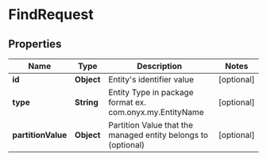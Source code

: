 
# FindRequest

## Properties
Name | Type | Description | Notes
------------ | ------------- | ------------- | -------------
**id** | **Object** | Entity&#39;s identifier value |  [optional]
**type** | **String** | Entity Type in package format ex.  com.onyx.my.EntityName |  [optional]
**partitionValue** | **Object** | Partition Value that the managed entity belongs to (optional) |  [optional]



